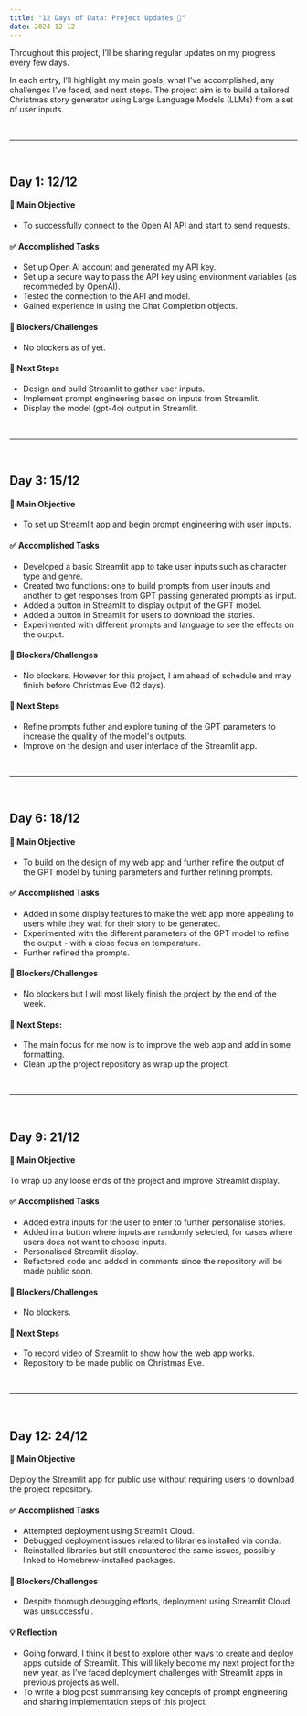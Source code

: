 ```yaml
---
title: "12 Days of Data: Project Updates 📓"
date: 2024-12-12
---
```


Throughout this project, I’ll be sharing regular updates on my progress every few days. 

In each entry, I’ll highlight my main goals, what I’ve accomplished, any challenges I’ve faced, and next steps. The project aim is to build a tailored Christmas story generator using Large Language Models (LLMs) from a set of user inputs.

<br>

----

<br>

## Day 1: 12/12

#### **🎯 Main Objective**

- To successfully connect to the Open AI API and start to send requests.

#### **✅ Accomplished Tasks**

- Set up Open AI account and generated my API key.
- Set up a secure way to pass the API key using environment variables (as recommeded by OpenAI).
- Tested the connection to the API and model.
- Gained experience in using the Chat Completion objects.

#### **🛑 Blockers/Challenges**

- No blockers as of yet.

#### **👣 Next Steps** 

- Design and build Streamlit to gather user inputs.
- Implement prompt engineering based on inputs from Streamlit.
- Display the model (gpt-4o) output in Streamlit.

<br>

----

<br>

## Day 3: 15/12

#### **🎯 Main Objective**

- To set up Streamlit app and begin prompt engineering with user inputs.

#### **✅ Accomplished Tasks**

- Developed a basic Streamlit app to take user inputs such as character type and genre.
- Created two functions: one to build prompts from user inputs and another to get responses from GPT passing generated prompts as input.
- Added a button in Streamlit to display output of the GPT model.
- Added a button in Streamlit for users to download the stories.
- Experimented with different prompts and language to see the effects on the output.
   
#### **🛑 Blockers/Challenges**

- No blockers. However for this project, I am ahead of schedule and may finish before Christmas Eve (12 days). 
  
#### **👣 Next Steps** 

- Refine prompts futher and explore tuning of the GPT parameters to increase the quality of the model's outputs.
- Improve on the design and user interface of the Streamlit app.

<br>

----

<br>

## Day 6: 18/12

#### **🎯 Main Objective**

- To build on the design of my web app and further refine the output of the GPT model by tuning parameters and further refining prompts.

#### **✅ Accomplished Tasks**

- Added in some display features to make the web app more appealing to users while they wait for their story to be generated.
- Experimented with the different parameters of the GPT model to refine the output - with a close focus on temperature.
- Further refined the prompts.

#### **🛑 Blockers/Challenges**

- No blockers but I will most likely finish the project by the end of the week.

#### **👣 Next Steps:** 

- The main focus for me now is to improve the web app and add in some formatting.
- Clean up the project repository as wrap up the project.
  
<br>

----

<br>

## Day 9: 21/12

#### **🎯 Main Objective**

To wrap up any loose ends of the project and improve Streamlit display.

#### **✅ Accomplished Tasks**

- Added extra inputs for the user to enter to further personalise stories. 
- Added in a button where inputs are randomly selected, for cases where users does not want to choose inputs.
- Personalised Streamlit display.
- Refactored code and added in comments since the repository will be made public soon.

#### **🛑 Blockers/Challenges**

- No blockers.

#### **👣 Next Steps** 

- To record video of Streamlit to show how the web app works.
- Repository to be made public on Christmas Eve.

<br>

----

<br>

## Day 12: 24/12

#### **🎯 Main Objective**
Deploy the Streamlit app for public use without requiring users to download the project repository.

#### **✅ Accomplished Tasks**
- Attempted deployment using Streamlit Cloud.
- Debugged deployment issues related to libraries installed via conda.
- Reinstalled libraries but still encountered the same issues, possibly linked to Homebrew-installed packages.

#### **🛑 Blockers/Challenges**
- Despite thorough debugging efforts, deployment using Streamlit Cloud was unsuccessful.

#### **💡 Reflection** 
- Going forward, I think it best to explore other ways to create and deploy apps outside of Streamlit. This will likely become my next project for the new year, as I’ve faced deployment challenges with Streamlit apps in previous projects as well.
- To write a blog post summarising key concepts of prompt engineering and sharing implementation steps of this project.
